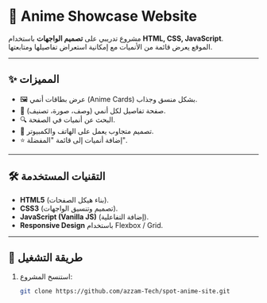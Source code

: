 # 🌸 Anime Showcase Website

مشروع تدريبي على **تصميم الواجهات** باستخدام **HTML, CSS, JavaScript**.  
الموقع يعرض قائمة من الأنميات مع إمكانية استعراض تفاصيلها ومتابعتها.

---

## ✨ المميزات
- 🖼️ عرض بطاقات أنمي (Anime Cards) بشكل منسق وجذاب.
- 📖 صفحة تفاصيل لكل أنمي (وصف، صورة، تصنيف).
- 🔍 البحث عن أنميات في الصفحة.
- 📱 تصميم متجاوب يعمل على الهاتف والكمبيوتر.
- ⭐ إضافة أنميات إلى قائمة "المفضلة".

---

## 🛠️ التقنيات المستخدمة
- **HTML5** (بناء هيكل الصفحات).
- **CSS3** (تصميم وتنسيق الواجهات).
- **JavaScript (Vanilla JS)** (إضافة التفاعلية).
- **Responsive Design** باستخدام Flexbox / Grid.

---

## 🚀 طريقة التشغيل
1. استنسخ المشروع:
   ```bash
   git clone https://github.com/azzam-Tech/spot-anime-site.git

